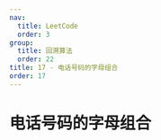 ```yaml
---
nav:
  title: LeetCode
  order: 3
group:
  title: 回溯算法
  order: 22
title: 17 - 电话号码的字母组合
order: 17
---
```


# 电话号码的字母组合
